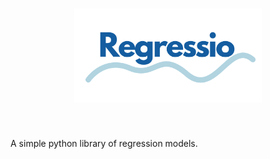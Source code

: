 <h1 align="center">
<img src="./imgs/logo.svg" width="300">
</h1><br>

A simple python library of regression models.